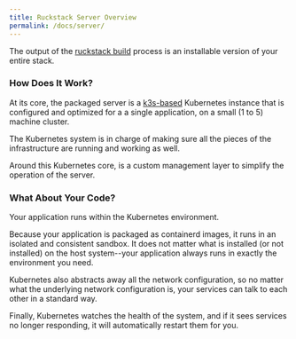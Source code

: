 ```yaml
---
title: Ruckstack Server Overview
permalink: /docs/server/
---
```


The output of the [ruckstack build](/docs/cli) process is an installable version of your entire stack.

### How Does It Work?

At its core, the packaged server is a [k3s-based](http://k3s.io) Kubernetes instance that is configured and optimized for a a single application, on a small (1 to 5) machine cluster.

The Kubernetes system is in charge of making sure all the pieces of the infrastructure are running and working as well.

Around this Kubernetes core, is a custom management layer to simplify the operation of the server.

### What About Your Code?

Your application runs within the Kubernetes environment. 

Because your application is packaged as containerd images, it runs in an isolated and consistent sandbox. 
It does not matter what is installed (or not installed) on the host system--your application always runs in exactly the environment you need.

Kubernetes also abstracts away all the network configuration, so no matter what the underlying network configuration is, your services can talk to each other in a standard way.

Finally, Kubernetes watches the health of the system, and if it sees services no longer responding, it will automatically restart them for you.    

